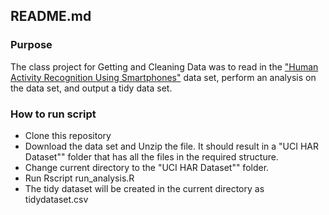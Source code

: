 ## README.md

### Purpose
The class project for Getting and Cleaning Data was to read in the ["Human Activity Recognition Using Smartphones"](http://archive.ics.uci.edu/ml/datasets/Human+Activity+Recognition+Using+Smartphones) data set, perform an analysis on the data set, and output a tidy data set.

### How to run script
* Clone this repository
*	Download the data set and Unzip the file. It should result in a "UCI HAR Dataset"" folder that has all the files in the required structure.
*	Change current directory to the "UCI HAR Dataset"" folder.
*	Run Rscript run_analysis.R
*	The tidy dataset will be created in the current directory as tidydataset.csv

